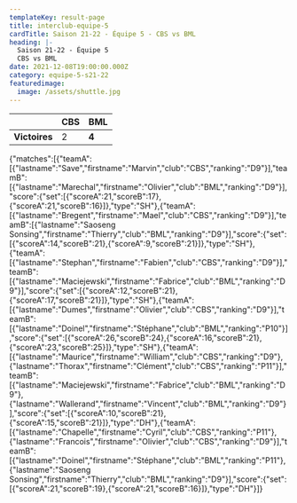 ```yaml
---
templateKey: result-page
title: interclub-equipe-5
cardTitle: Saison 21-22 - Équipe 5 - CBS vs BML
heading: |-
  Saison 21-22 - Équipe 5
  CBS vs BML
date: 2021-12-08T19:00:00.000Z
category: equipe-5-s21-22
featuredimage:
  image: /assets/shuttle.jpg
---
```

|               | CBS   | BML |
| ------------- | ----- | --- |
| **Victoires** | 2 | **4**   |

<scoreboard>{"matches":[{"teamA":[{"lastname":"Save","firstname":"Marvin","club":"CBS","ranking":"D9"}],"teamB":[{"lastname":"Marechal","firstname":"Olivier","club":"BML","ranking":"D9"}],"score":{"set":[{"scoreA":21,"scoreB":17},{"scoreA":21,"scoreB":16}]},"type":"SH"},{"teamA":[{"lastname":"Bregent","firstname":"Mael","club":"CBS","ranking":"D9"}],"teamB":[{"lastname":"Saoseng Sonsing","firstname":"Thierry","club":"BML","ranking":"D9"}],"score":{"set":[{"scoreA":14,"scoreB":21},{"scoreA":9,"scoreB":21}]},"type":"SH"},{"teamA":[{"lastname":"Stephan","firstname":"Fabien","club":"CBS","ranking":"D9"}],"teamB":[{"lastname":"Maciejewski","firstname":"Fabrice","club":"BML","ranking":"D9"}],"score":{"set":[{"scoreA":12,"scoreB":21},{"scoreA":17,"scoreB":21}]},"type":"SH"},{"teamA":[{"lastname":"Dumes","firstname":"Olivier","club":"CBS","ranking":"D9"}],"teamB":[{"lastname":"Doinel","firstname":"Stéphane","club":"BML","ranking":"P10"}],"score":{"set":[{"scoreA":26,"scoreB":24},{"scoreA":16,"scoreB":21},{"scoreA":23,"scoreB":25}]},"type":"SH"},{"teamA":[{"lastname":"Maurice","firstname":"William","club":"CBS","ranking":"D9"},{"lastname":"Thorax","firstname":"Clément","club":"CBS","ranking":"P11"}],"teamB":[{"lastname":"Maciejewski","firstname":"Fabrice","club":"BML","ranking":"D9"},{"lastname":"Wallerand","firstname":"Vincent","club":"BML","ranking":"D9"}],"score":{"set":[{"scoreA":10,"scoreB":21},{"scoreA":15,"scoreB":21}]},"type":"DH"},{"teamA":[{"lastname":"Chapelle","firstname":"Cyril","club":"CBS","ranking":"P11"},{"lastname":"Francois","firstname":"Olivier","club":"CBS","ranking":"D9"}],"teamB":[{"lastname":"Doinel","firstname":"Stéphane","club":"BML","ranking":"P11"},{"lastname":"Saoseng Sonsing","firstname":"Thierry","club":"BML","ranking":"D9"}],"score":{"set":[{"scoreA":21,"scoreB":19},{"scoreA":21,"scoreB":16}]},"type":"DH"}]}</scoreboard>